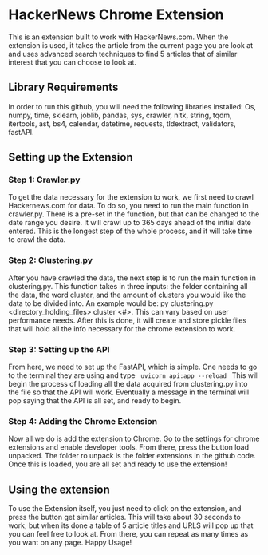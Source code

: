 # HackerNews Chrome Extension

This is an extension built to work with HackerNews.com. When the extension is used, 
it takes the article from the current page you are look at and uses advanced search techniques 
to find 5 articles that of similar interest that you can choose to look at. 

## Library Requirements

In order to run this github, you will need the following libraries installed:
Os, numpy, time, sklearn, joblib, pandas, sys, crawler, nltk, string, tqdm, itertools, 
ast, bs4, calendar, datetime, requests, tldextract, validators, fastAPI.

## Setting up the Extension

### Step 1: Crawler.py

To get the data necessary for the extension to work, we first need to crawl Hackernews.com for data. To do so, you need to run the main function in crawler.py. There is a pre-set in the function, but that can be changed to the date range you desire. It will crawl up to 365 days ahead of the initial date entered. This is the longest step of the whole process, and it will take time to crawl the data.

### Step 2: Clustering.py

After you have crawled the data, the next step is to run the main function in clustering.py. This function takes in three inputs: the folder containing all the data, the word cluster, and the amount of clusters you would like the data to be divided into. An example would be: py clustering.py <directory_holding_files> cluster <#>. This can vary based on user performance needs. After this is done, it will create and store pickle files that will hold all the info necessary for the chrome extension to work.

### Step 3: Setting up the API

From here, we need to set up the FastAPI, which is simple. One needs to go to the terminal they are using and type ``` 
uvicorn api:app --reload  ```
This will begin the process of loading all the data acquired from clustering.py into the file so that the API will work. Eventually a message in the terminal will pop saying that the API is all set, and ready to begin.

### Step 4: Adding the Chrome Extension
Now all we do is add the extension to Chrome. Go to the settings for chrome extensions and enable developer tools. From there, press the button load unpacked. The folder ro unpack is the folder extensions in the github code. Once this is loaded, you are all set and ready to use the extension!

## Using the extension

To use the Extension itself, you just need to click on the extension, and press the button get similar articles. This will take about 30 seconds to work, but when its done a table of 5 article titles and URLS will pop up that you can feel free to look at. From there, you can repeat as many times as you want on any page. Happy Usage!
